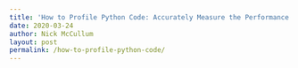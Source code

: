 ```yaml
---
title: 'How to Profile Python Code: Accurately Measure the Performance of your Software'
date: 2020-03-24
author: Nick McCullum
layout: post
permalink: /how-to-profile-python-code/
---
```

